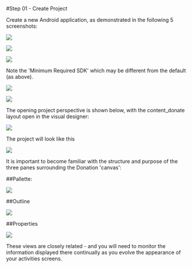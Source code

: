 #Step 01 - Create Project

Create a new Android application, as demonstrated in the following 5 screenshots:

![](../img/firstrun.png)

![](../img/lab2s101.png)

![](../img/lab2s102.png)

Note the 'Minimum Required SDK' which may be different from the default (as above).

![](../img/lab2s103.png)

![](../img/lab2s104.png)

The opening project perspective is shown below, with the content_donate layout open in the visual designer:

![](../img/lab2s105.png)

The project will look like this

![](../img/lab2s106.png)

It is important to become familiar with the structure and purpose of the three panes surrounding the Donation 'canvas':

##Pallette:

![](../img/04.png)

##Outline

![](../img/05.png)

##Properties

![](../img/06.png)

These views are closely related - and you will need to monitor the information displayed there continually as you evolve the appearance of your activities screens.


